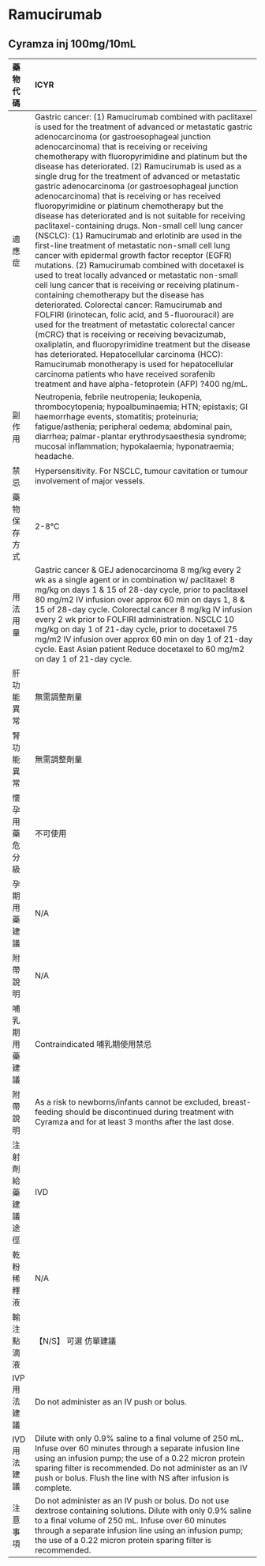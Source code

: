 # Ramucirumab

## Cyramza inj 100mg/10mL

| 藥物代碼 | ICYR |
| :--- | :--- |
| 適應症 | Gastric cancer: \(1\) Ramucirumab combined with paclitaxel is used for the treatment of advanced or metastatic gastric adenocarcinoma \(or gastroesophageal junction adenocarcinoma\) that is receiving or receiving chemotherapy with fluoropyrimidine and platinum but the disease has deteriorated. \(2\) Ramucirumab is used as a single drug for the treatment of advanced or metastatic gastric adenocarcinoma \(or gastroesophageal junction adenocarcinoma\) that is receiving or has received fluoropyrimidine or platinum chemotherapy but the disease has deteriorated and is not suitable for receiving paclitaxel-containing drugs. Non-small cell lung cancer \(NSCLC\): \(1\) Ramucirumab and erlotinib are used in the first-line treatment of metastatic non-small cell lung cancer with epidermal growth factor receptor \(EGFR\) mutations. \(2\) Ramucirumab combined with docetaxel is used to treat locally advanced or metastatic non-small cell lung cancer that is receiving or receiving platinum-containing chemotherapy but the disease has deteriorated. Colorectal cancer: Ramucirumab and FOLFIRI \(irinotecan, folic acid, and 5-fluorouracil\) are used for the treatment of metastatic colorectal cancer \(mCRC\) that is receiving or receiving bevacizumab, oxaliplatin, and fluoropyrimidine treatment but the disease has deteriorated. Hepatocellular carcinoma \(HCC\): Ramucirumab monotherapy is used for hepatocellular carcinoma patients who have received sorafenib treatment and have alpha-fetoprotein \(AFP\) ?400 ng/mL. |
| 副作用 | Neutropenia, febrile neutropenia; leukopenia, thrombocytopenia; hypoalbuminaemia; HTN; epistaxis; GI haemorrhage events, stomatitis; proteinuria; fatigue/asthenia; peripheral oedema; abdominal pain, diarrhea; palmar-plantar erythrodysaesthesia syndrome; mucosal inflammation; hypokalaemia; hyponatraemia; headache. |
| 禁忌 | Hypersensitivity. For NSCLC, tumour cavitation or tumour involvement of major vessels. |
| 藥物保存方式 | 2-8℃ |
| 用法用量 | Gastric cancer & GEJ adenocarcinoma 8 mg/kg every 2 wk as a single agent or in combination w/ paclitaxel: 8 mg/kg on days 1 & 15 of 28-day cycle, prior to paclitaxel 80 mg/m2 IV infusion over approx 60 min on days 1, 8 & 15 of 28-day cycle. Colorectal cancer 8 mg/kg IV infusion every 2 wk prior to FOLFIRI administration. NSCLC 10 mg/kg on day 1 of 21-day cycle, prior to docetaxel 75 mg/m2 IV infusion over approx 60 min on day 1 of 21-day cycle. East Asian patient Reduce docetaxel to 60 mg/m2 on day 1 of 21-day cycle. |
| 肝功能異常 | 無需調整劑量 |
| 腎功能異常 | 無需調整劑量 |
| 懷孕用藥危分級 | 不可使用 |
| 孕期用藥建議 | N/A |
| 附帶說明 | N/A |
| 哺乳期用藥建議 | Contraindicated 哺乳期使用禁忌 |
| 附帶說明 | As a risk to newborns/infants cannot be excluded, breast-feeding should be discontinued during treatment with Cyramza and for at least 3 months after the last dose. |
| 注射劑給藥建議途徑 | IVD |
| 乾粉稀釋液 | N/A |
| 輸注點滴液 | 【N/S】 可選 仿單建議 |
| IVP 用法建議 | Do not administer as an IV push or bolus. |
| IVD 用法建議 | Dilute with only 0.9% saline to a final volume of 250 mL. Infuse over 60 minutes through a separate infusion line using an infusion pump; the use of a 0.22 micron protein sparing filter is recommended. Do not administer as an IV push or bolus. Flush the line with NS after infusion is complete. |
| 注意事項 | Do not administer as an IV push or bolus. Do not use dextrose containing solutions. Dilute with only 0.9% saline to a final volume of 250 mL. Infuse over 60 minutes through a separate infusion line using an infusion pump; the use of a 0.22 micron protein sparing filter is recommended. |

